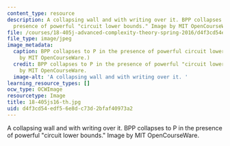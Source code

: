 ```yaml
---
content_type: resource
description: A collapsing wall and with writing over it. BPP collapses to P in the
  presence of powerful "circuit lower bounds." Image by MIT OpenCourseWare.
file: /courses/18-405j-advanced-complexity-theory-spring-2016/d4f3cd54edf56e8dc73d2bfaf40973a2_18-405js16-th.jpg
file_type: image/jpeg
image_metadata:
  caption: BPP collapses to P in the presence of powerful circuit lower bounds. (Image
    by MIT OpenCourseWare.)
  credit: BPP collapses to P in the presence of powerful "circuit lower bounds." Image
    by MIT OpenCourseWare.
  image-alt: 'A collapsing wall and with writing over it. '
learning_resource_types: []
ocw_type: OCWImage
resourcetype: Image
title: 18-405js16-th.jpg
uid: d4f3cd54-edf5-6e8d-c73d-2bfaf40973a2
---
```

A collapsing wall and with writing over it. BPP collapses to P in the presence of powerful "circuit lower bounds." Image by MIT OpenCourseWare.

